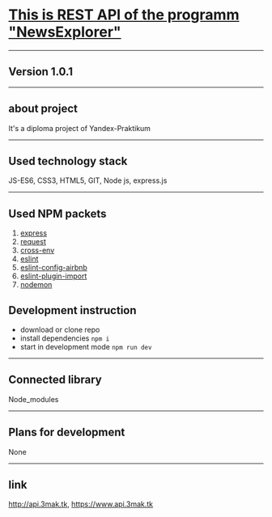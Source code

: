 # [This is REST API  of the programm "NewsExplorer"](https://api.www.3mak.tk)
***
## **Version 1.0.1**
***
## **about project**
It's a diploma project of Yandex-Praktikum
***
## **Used technology stack**
JS-ES6, CSS3, HTML5, GIT, Node js, express.js
***
## **Used NPM packets**
1. [express](https://www.npmjs.com/package/express)
2. [request](https://www.npmjs.com/package/request)
3. [cross-env](https://www.npmjs.com/package/cross-env)
4. [eslint](https://www.npmjs.com/package/eslint)
5. [eslint-config-airbnb](https://www.npmjs.com/package/eslint-config-airbnb)
6. [eslint-plugin-import](https://www.npmjs.com/package/eslint-plugin-import)
7. [nodemon](https://www.npmjs.com/package/nodemon)

## **Development instruction**
* download or clone repo
* install dependencies `npm i`
* start in development mode `npm run dev`

***
## **Connected library**
Node_modules
***
## **Plans for development**
None
***
## **link**
<http://api.3mak.tk>, <https://www.api.3mak.tk>
